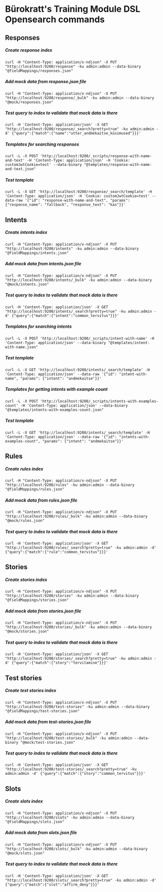 # Bürokratt's Training Module DSL Opensearch commands
## Responses
##### Create response index
```
curl -H "Content-Type: application/x-ndjson" -X PUT "http://localhost:9200/response" -ku admin:admin --data-binary "@fieldMappings/responses.json"
```
##### Add mock data from response.json file
```
curl -H "Content-Type: application/x-ndjson" -X PUT "http://localhost:9200/response/_bulk" -ku admin:admin --data-binary "@mock/responses.json"
```
##### Test query to index to validate that mock data is there
```
curl -H 'Content-Type: application/json' -X GET "http://localhost:9200/response/_search?pretty=true" -ku admin:admin -d' {"query":{"match":{"name":"utter_andmekaitse_küsimused"}}}'
```
##### Templates for searching responses
```
curl -L -X POST 'http://localhost:9200/_scripts/response-with-name-and-text' -H 'Content-Type: application/json' -H 'Cookie: customJwtCookie=test' --data-binary "@templates/response-with-name-and-text.json"
```
##### Test template
```
curl -L -X GET 'http://localhost:9200/response/_search/template' -H 'Content-Type: application/json' -H 'Cookie: customJwtCookie=test' --data-raw '{"id": "response-with-name-and-text", "params": {"response_name": "fallback", "response_text": "kas"}}'
```
## Intents
##### Create intents index
```
curl -H "Content-Type: application/x-ndjson" -X PUT "http://localhost:9200/intents" -ku admin:admin --data-binary "@fieldMappings/intents.json"
```
##### Add mock data from intents.json file
```
curl -H "Content-Type: application/x-ndjson" -X PUT "http://localhost:9200/intents/_bulk" -ku admin:admin --data-binary "@mock/intents.json"
```
##### Test query to index to validate that mock data is there
```
curl -H 'Content-Type: application/json' -X GET "http://localhost:9200/intents/_search?pretty=true" -ku admin:admin -d' {"query":{"match":{"intent":"common_tervitus"}}}'
```
##### Templates for searching intents
```
curl -L -X POST 'http://localhost:9200/_scripts/intent-with-name' -H 'Content-Type: application/json' --data-binary "@templates/intent-with-name.json"
```
##### Test template
```
curl -L -X GET 'http://localhost:9200/intents/_search/template' -H 'Content-Type: application/json' --data-raw '{"id": "intent-with-name", "params": {"intent": "andmekaitse"}}'
```
##### Templates for getting intents with example count
```
curl -L -X POST 'http://localhost:9200/_scripts/intents-with-examples-count' -H 'Content-Type: application/json' --data-binary "@templates/intents-with-examples-count.json"
```
##### Test template
```
curl -L -X GET 'http://localhost:9200/intents/_search/template' -H 'Content-Type: application/json' --data-raw '{"id": "intents-with-examples-count", "params": {"intent": "andmekaitse"}}'
```
## Rules
##### Create rules index
```
curl -H "Content-Type: application/x-ndjson" -X PUT "http://localhost:9200/rules" -ku admin:admin --data-binary "@fieldMappings/rules.json"
```
##### Add mock data from rules.json file
```
curl -H "Content-Type: application/x-ndjson" -X PUT "http://localhost:9200/rules/_bulk" -ku admin:admin --data-binary "@mock/rules.json"
```
##### Test query to index to validate that mock data is there
```
curl -H 'Content-Type: application/json' -X GET "http://localhost:9200/rules/_search?pretty=true" -ku admin:admin -d' {"query":{"match":{"rule":"common_tervitus"}}}'
```
## Stories
##### Create stories index
```
curl -H "Content-Type: application/x-ndjson" -X PUT "http://localhost:9200/stories" -ku admin:admin --data-binary "@fieldMappings/stories.json"
```
##### Add mock data from stories.json file
```
curl -H "Content-Type: application/x-ndjson" -X PUT "http://localhost:9200/stories/_bulk" -ku admin:admin --data-binary "@mock/stories.json"
```
##### Test query to index to validate that mock data is there
```
curl -H 'Content-Type: application/json' -X GET "http://localhost:9200/stories/_search?pretty=true" -ku admin:admin -d' {"query":{"match":{"story":"tervitamine"}}}'
```
## Test stories
##### Create test stories index
```
curl -H "Content-Type: application/x-ndjson" -X PUT "http://localhost:9200/test-stories" -ku admin:admin --data-binary "@fieldMappings/test-stories.json"
```
##### Add mock data from test-stories.json file
```
curl -H "Content-Type: application/x-ndjson" -X PUT "http://localhost:9200/test-stories/_bulk" -ku admin:admin --data-binary "@mock/test-stories.json"
```
##### Test query to index to validate that mock data is there
```
curl -H 'Content-Type: application/json' -X GET "http://localhost:9200/test-stories/_search?pretty=true" -ku admin:admin -d' {"query":{"match":{"story":"common_tervitus"}}}'
```
## Slots
##### Create slots index
```
curl -H "Content-Type: application/x-ndjson" -X PUT "http://localhost:9200/slots" -ku admin:admin --data-binary "@fieldMappings/slots.json"
```
##### Add mock data from slots.json file
```
curl -H "Content-Type: application/x-ndjson" -X PUT "http://localhost:9200/slots/_bulk" -ku admin:admin --data-binary "@mock/slots.json"
```
##### Test query to index to validate that mock data is there
```
curl -H 'Content-Type: application/json' -X GET "http://localhost:9200/slots/_search?pretty=true" -ku admin:admin -d' {"query":{"match":{"slot":"affirm_deny"}}}'
```